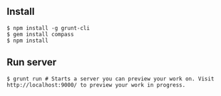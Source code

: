 ## Install

```
$ npm install -g grunt-cli
$ gem install compass
$ npm install
```

## Run server
```
$ grunt run # Starts a server you can preview your work on. Visit http://localhost:9000/ to preview your work in progress.
```